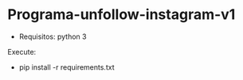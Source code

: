 # Programa-unfollow-instagram-v1

- Requisitos: python 3

Execute:
-  pip install -r requirements.txt
